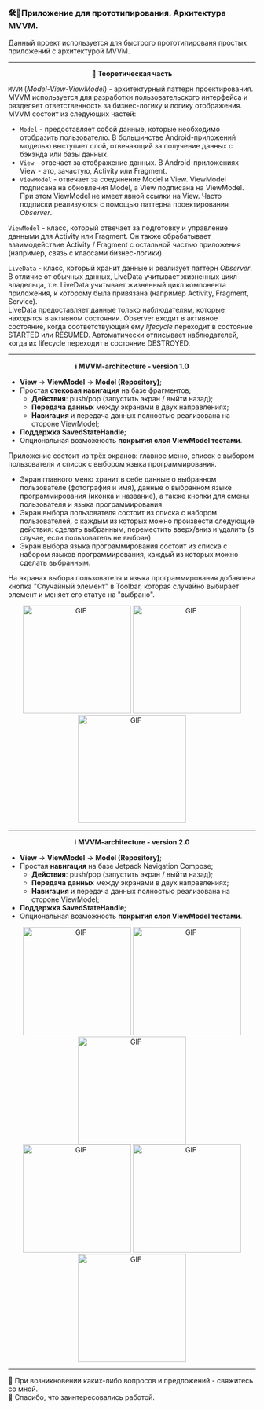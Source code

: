 ### 🛠️📱Приложение для прототипирования. Архитектура MVVM.

Данный проект используется для быстрого прототипированя простых приложений с архитектурой MVVM. 
  
---

  <p align="center">
   <b> 📖 Теоретическая часть </b>  
 </p>
 
 `MVVM` (*Model-View-ViewModel*) - архитектурный паттерн проектирования. MVVM используется для разработки пользовательского интерфейса и разделяет ответственность за бизнес-логику и логику отображения. MVVM состоит из следующих частей:
  - `Model` - предоставляет собой данные, которые необходимо отобразить пользователю. В большинстве Android-приложений моделью выступает слой, отвечающий за получение данных с бэкэнда или базы данных. </br>
  - `View` - отвечает за отображение данных. В Android-приложениях View - это, зачастую, Activity или Fragment. </br>
  - `ViewModel` - отвечает за соединение Model и View. ViewModel подписана на обновления Model, а View подписана на ViewModel. При этом ViewModel не имеет явной ссылки на View. Часто подписки реализуются с помощью паттерна проектирования *Observer*.
  
`ViewModel` - класс, который отвечает за подготовку и управление данными для Activity или Fragment. Он также обрабатывает взаимодействие Activity / Fragment с остальной частью приложения (например, связь с классами бизнес-логики).

`LiveData` - класс, который хранит данные и реализует паттерн *Observer*. В отличие от обычных данных, LiveData учитывает жизненных цикл владельца, т.е. LiveData учитывает жизненный цикл компонента приложения, к которому была привязана (например Activity, Fragment, Service). </br>
LiveData предоставляет данные только наблюдателям, которые находятся в активном состоянии. Observer входит в активное состояние, когда соответствующий ему *lifecycle* переходит в состояние STARTED или RESUMED. Автоматически отписывает наблюдателей, когда их lifecycle переходит в состояние DESTROYED. 

---

  <p align="center">
   <b> ℹ️ MVVM-architecture - version 1.0 </b>  
 </p>
 
- **View** -> **ViewModel** -> **Model (Repository)**;
- Простая **стековая навигация** на базе фрагментов;
  - **Действия**: push/pop (запустить экран / выйти назад);
  - **Передача данных** между экранами в двух направлениях;
  - **Навигация** и передача данных полностью реализована на стороне ViewModel;
- **Поддержка SavedStateHandle**;
- Опциональная возможность **покрытия слоя ViewModel тестами**.
  
Приложение состоит из трёх экранов: главное меню, список с выбором пользователя и список с выбором языка программирования.
  - Экран главного меню хранит в себе данные о выбранном пользователе (фотография и имя), данные о выбранном языке программирования (иконка и название), а также кнопки для смены пользователя и языка программирования.
  - Экран выбора пользователя состоит из списка с набором пользователей, с каждым из которых можно произвести следующие действия: сделать выбранным, переместить вверх/вниз и удалить (в случае, если пользователь не выбран).
  - Экран выбора языка программирования состоит из списка с набором языков программирования, каждый из которых можно сделать выбранным.
  
На экранах выбора пользователя и языка программирования добавлена кнопка "Случайный элемент" в Toolbar, которая случайно выбирает элемент и меняет его статус на "выбрано". 
  
<p align="center">
 <img alt="GIF" src="https://github.com/coder-chekunkov/MVVM-architecture/blob/main/wiki_image/mvvm_003.gif" width="220"/>
 <img alt="GIF" src="https://github.com/coder-chekunkov/MVVM-architecture/blob/main/wiki_image/mvvm_001.jpg" width="220"/>
 <img alt="GIF" src="https://github.com/coder-chekunkov/MVVM-architecture/blob/main/wiki_image/mvvm_002.jpg" width="220"/> <br/>
</p>

---

  <p align="center">
   <b> ℹ️ MVVM-architecture - version 2.0 </b>  
 </p>
 
 - **View** -> **ViewModel** -> **Model (Repository)**;
- Простая **навигация** на базе Jetpack Navigation Compose;
  - **Действия**: push/pop (запустить экран / выйти назад);
  - **Передача данных** между экранами в двух направлениях;
  - **Навигация** и передача данных полностью реализована на стороне ViewModel;
- **Поддержка SavedStateHandle**;
- Опциональная возможность **покрытия слоя ViewModel тестами**.
 
 <p align="center">
  <img alt="GIF" src="https://github.com/coder-chekunkov/MVVM-architecture/blob/main/wiki_image/wiki_gif_version_2_001.gif" width="220"/>
  <img alt="GIF" src="https://github.com/coder-chekunkov/MVVM-architecture/blob/main/wiki_image/wiki_image_version_2_001.jpg" width="220"/>
  <img alt="GIF" src="https://github.com/coder-chekunkov/MVVM-architecture/blob/main/wiki_image/wiki_image_version_2_002.jpg" width="220"/> <br/>
  <img alt="GIF" src="https://github.com/coder-chekunkov/MVVM-architecture/blob/main/wiki_image/wiki_image_version_2_003.jpg" width="220"/>
  <img alt="GIF" src="https://github.com/coder-chekunkov/MVVM-architecture/blob/main/wiki_image/wiki_image_version_2_004.jpg" width="220"/>
  <img alt="GIF" src="https://github.com/coder-chekunkov/MVVM-architecture/blob/main/wiki_image/wiki_image_version_2_005.jpg" width="220"/>
</p>

---

📧 При возникновении каких-либо вопросов и предложений - свяжитесь со мной. <br/>
🤝 Спасибо, что заинтересовались работой.
